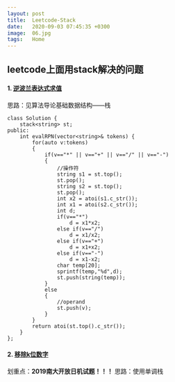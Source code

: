 ```yaml
---
layout: post
title:  Leetcode-Stack
date:   2020-09-03 07:45:35 +0300
image:  06.jpg
tags:   Home
---
```


## leetcode上面用stack解决的问题
#### 1. [逆波兰表达式求值](https://leetcode-cn.com/problems/evaluate-reverse-polish-notation/)
思路：见算法导论基础数据结构——栈
```
class Solution {
    stack<string> st;
public:
    int evalRPN(vector<string>& tokens) {
        for(auto v:tokens)
        {
            if(v=="*" || v=="+" || v=="/" || v=="-")
            {
                //操作符
                string s1 = st.top();
                st.pop();
                string s2 = st.top();
                st.pop();
                int x2 = atoi(s1.c_str());
                int x1 = atoi(s2.c_str());
                int d;
                if(v=="*")
                    d = x1*x2;
                else if(v=="/")
                    d = x1/x2;
                else if(v=="+")
                    d = x1+x2;
                else if(v=="-")
                    d = x1-x2;
                char temp[20];
                sprintf(temp,"%d",d);
                st.push(string(temp));
            }
            else
            {
                //operand
                st.push(v);
            }
        }
        return atoi(st.top().c_str());
    }
};
```
#### 2. [移除k位数字](https://leetcode-cn.com/problems/remove-k-digits/)
划重点：**2019南大开放日机试题！！！**
思路：使用单调栈


